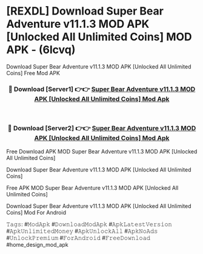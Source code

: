 # [REXDL] Download Super Bear Adventure v11.1.3 MOD APK [Unlocked All Unlimited Coins] MOD APK - (6lcvq)
Download Super Bear Adventure v11.1.3 MOD APK [Unlocked All Unlimited Coins] Free Mod APK

<div align="center">
<h3>🔴 Download [Server1] 👉👉 <a href="https://apk-comot.site?title=Super_Bear_Adventure_v11.1.3_MOD_APK_[Unlocked_All_Unlimited_Coins]">Super Bear Adventure v11.1.3 MOD APK [Unlocked All Unlimited Coins] Mod Apk</a></h3><br>

<h3>🔴 Download [Server2] 👉👉 <a href="https://apk-comot.site?title=Super_Bear_Adventure_v11.1.3_MOD_APK_[Unlocked_All_Unlimited_Coins]">Super Bear Adventure v11.1.3 MOD APK [Unlocked All Unlimited Coins] Mod Apk</a></h3>
</div>


Free Download APK MOD Super Bear Adventure v11.1.3 MOD APK [Unlocked All Unlimited Coins]

Download Super Bear Adventure v11.1.3 MOD APK [Unlocked All Unlimited Coins] 

Free APK MOD Super Bear Adventure v11.1.3 MOD APK [Unlocked All Unlimited Coins] 

Download Super Bear Adventure v11.1.3 MOD APK [Unlocked All Unlimited Coins] Mod For Android

𝚃𝚊𝚐𝚜: #𝙼𝚘𝚍𝙰𝚙𝚔 #𝙳𝚘𝚠𝚗𝚕𝚘𝚊𝚍𝙼𝚘𝚍𝙰𝚙𝚔 #𝙰𝚙𝚔𝙻𝚊𝚝𝚎𝚜𝚝𝚅𝚎𝚛𝚜𝚒𝚘𝚗 #𝙰𝚙𝚔𝚄𝚗𝚕𝚒𝚖𝚒𝚝𝚎𝚍𝙼𝚘𝚗𝚎𝚢 #𝙰𝚙𝚔𝚄𝚗𝚕𝚘𝚌𝚔𝙰𝚕𝚕 #𝙰𝚙𝚔𝙽𝚘𝙰𝚍𝚜 #𝚄𝚗𝚕𝚘𝚌𝚔𝙿𝚛𝚎𝚖𝚒𝚞𝚖 #𝙵𝚘𝚛𝙰𝚗𝚍𝚛𝚘𝚒𝚍 #𝙵𝚛𝚎𝚎𝙳𝚘𝚠𝚗𝚕𝚘𝚊𝚍 #home_design_mod_apk
